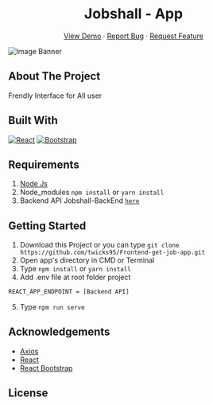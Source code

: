 ﻿<h1 align='center'>Jobshall - App </h1>
  <p align="center">
    <a href="link_deploy">View Demo</a>
    ·
    <a href="https://github.com/doyzfin/issues">Report Bug</a>
    ·
    <a href="https://github.com/doyzfin/pulls">Request Feature</a>
  </p>

![Image Banner](src/assets/img/bannerREADME.png)

## About The Project

Frendly Interface for All user

## Built With

[![React](https://img.shields.io/badge/React-v17.0.2-blue)](https://github.com/facebook/react)
[![Bootstrap](https://img.shields.io/badge/Bootstrap-v4.6.x-blue)](https://github.com/react-bootstrap/react-bootstrap)

## Requirements

1. <a href="https://nodejs.org/en/download/">Node Js</a>
2. Node_modules `npm install` or `yarn install`
3. Backend API Jobshall-BackEnd [`here`](https://github.com/twicks95/Backend-get-job-app)

## Getting Started

1. Download this Project or you can type `git clone https://github.com/twicks95/Frontend-get-job-app.git`
2. Open app's directory in CMD or Terminal
3. Type `npm install` or `yarn install`
4. Add .env file at root folder project

```sh
REACT_APP_ENDPOINT = [Backend API]
```

5. Type `npm run serve`

## Acknowledgements

- [Axios](https://www.npmjs.com/package/axios)
- [React](https://reactjs.org/)
- [React Bootstrap](https://react-bootstrap.github.io/)

## License

